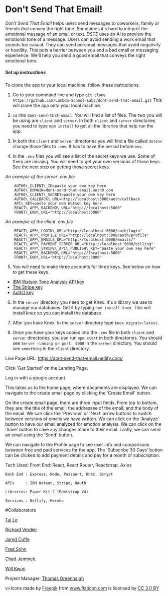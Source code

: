 Don't Send That Email!
=====================


*Don’t Send That Email* helps users send messages to coworkers, family or friends that convey the right tone. Sometimes it's hard to intepret the emotional message of an email or text.
*DSTE* uses an AI to preview the emotional tone of a message. Users can avoid sending a work email that sounds too casual. They can send personal messages that avoid negativity or hostility.
This puts a barrier between you and a bad email or messaging experience. We'll help you send a good email that conveys the right emotional tone.


##### Set up instructions

To clone the app to your local machine, follow these instructions.

1. Go to your command line and type `git clone https://github.com/Lambda-School-Labs/dont-send-that-email.git`
   This will clone the app onto your local machine.

2. `cd` into `dont-send-that-email`. You will find a list of files. The two you will be using are `client` and `server`.
   In both `client` and `server` directories you need to type `npm install` to get all the libraries that help run the app.

3. In both the `client` and `server` directories you will find a file called `dotenv` change those files to `.env`.  It has to have the period before `env`.

4. In the `.env` files you will see a list of the secret keys we use. Some of them are missing. You will need to get your own versions of those keys.  See the next step on getting those secret keys.

*An example of the server .env file*

``` STRIPE\_API\_KEY=paste your own key here
    AUTH0\_CLIENT\_ID=paste your own key here
    AUTH0\_DOMAIN=dont-send-that-email.auth0.com
    AUTH0\_CLIENT\_SECRET=paste your own key here
    AUTH0\_CALLBACK\_URL=http://localhost:5000/auth/callback
    API\_KEY=paste your own Watson key here
    REACT\_APP\_BACKEND\_URL="http://localhost:5000"
    FRONT\_END\_URL="http://localhost:3000" 
```


*An example of the client .env file*

```
    REACT\_APP\_LOGIN\_URL="http://localhost:5000/auth/login"
    REACT\_APP\_PROFILE_URL="http://localhost:5000/auth/profile"
    REACT\_APP\_EMAILS_URL="http://localhost:5000/emails/"
    REACT\_APP\_PAYMENT_SERVER_URL="http://localhost:5000/billing"
    REACT\_APP\_STRIPE\_API\_PUBLISH\_KEY="paste your own key here"
    REACT\_APP\_BACKEND\_URL="http://localhost:5000"
    FRONT\_END\_URL="http://localhost:3000" 
```



5. You will need to make three accounts for three keys. See below on how to get these keys.
  * [IBM Watson Tone Analysis API key](docs/watson/README.md)
  * [The Stripe key](docs/stripe/stripe.md)
  * [Auth0 key](docs/Auth0/README.md)

6. In the `server` directory you need to get Knex. It's a library we use to manage our databases.
  Get it by typing `npm install knex`. This will install knex so you can install the database.

8. After you have Knex. In the `server` directory type `knex migrate:latest`.

7. Once you have your keys copied into the `.env` file in both `client` and `server` directories, you can run `npm start` in both directories.
  You should see `Server running on port: 5000` in the `server` directory.
  You should see `something` in the `client` directory.





Live Page URL: https://dont-send-that-email.netlify.com/



Click 'Get Started' on the Landing Page.

Log in with a google account.

This takes us to the home page, where documents are displayed. We can navigate to the create email page by clicking the 'Create Email' button. 

On the create email page, there are three input fields. From top to bottom, they are: the title of the email; the addressee of the email; and the body of the email.
We can click the 'Previous' or 'Next' arrow buttons to switch between versions of emails we have written. We can click on the 'Analyze' button to have our email analyzed for emotion analysis. We can click on the 'Save' button to save any changes made to their email. Lastly, we can send an email using the 'Send' button.

We can navigate to the Profile page to see user info and comparisons between free and paid services for the app. The 'Subscribe 30 Days' button can be clicked to add payment details and pay for a month of subscription.

Tech Used:
    Front End: React, React Router, Reactstrap, Axios

    Back End : Express, Node, Passport, Knex, Bcrypt

    APIs     : IBM Watson, Stripe, OAuth

    Libraries: Paper Kit 2 (Bootstrap V4)

    Services : Netlify, Heroku

#Collaborators

[Tai Le](https://github.com/Ta1grr)

[Richard Verdier](https://github.com/rverdi642)

[Jared Cuffe](https://github.com/jcuffe)

[Fred Sohn](https://github.com/fron12)

[Chad Jemmett](https://github.com/ceejaay)

[Will Kwon](https://github.com/wtkwon)

Project Manager: [Thomas Greenhalgh](https://github.com/tgreenhalgh)


v>Icons made by <a href="https://www.freepik.com/" title="Freepik">Freepik</a> from <a href="https://www.flaticon.com/"                 title="Flaticon">www.flaticon.com</a> is licensed by <a href="http://creativecommons.org/licenses/by/3.0/"                 title="Creative Commons BY 3.0" target="_blank">CC 3.0 BY</a></div>
